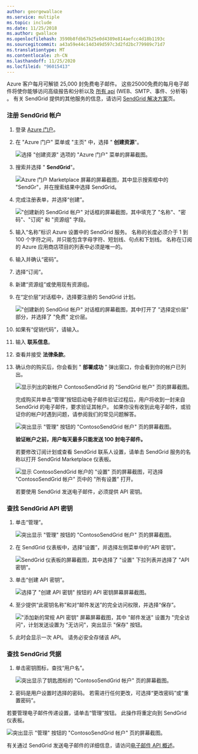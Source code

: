 ```yaml
---
author: georgewallace
ms.service: multiple
ms.topic: include
ms.date: 11/25/2018
ms.author: gwallace
ms.openlocfilehash: 3590b8fdb67b25e0d4389e814aefcc4d18b1193c
ms.sourcegitcommit: a43a59e44c14d349d597c3d2fd2bc779989c71d7
ms.translationtype: MT
ms.contentlocale: zh-CN
ms.lasthandoff: 11/25/2020
ms.locfileid: "96015413"
---
```

Azure 客户每月可解锁 25,000 封免费电子邮件。 这些25000免费的每月电子邮件将使你能够访问高级报告和分析以及 [所有 api][all APIs] (WEB、SMTP、事件、分析等) 。 有关 SendGrid 提供的其他服务的信息，请访问 [SendGrid 解决方案][SendGrid Solutions]页。

### <a name="to-sign-up-for-a-sendgrid-account"></a>注册 SendGrid 帐户
1. 登录 [Azure 门户][Azure portal]。
2. 在 "Azure 门户" 菜单或 "主页" 中，选择 " **创建资源**"。

    ![选择 "创建资源" 选项的 "Azure 门户" 菜单的屏幕截图。][command-bar-new]
3. 搜索并选择 " **SendGrid**"。

    ![Azure 门户 Marketplace 屏幕的屏幕截图，其中显示搜索框中的 "SendGr"，并在搜索结果中选择 SendGrid。][sendgrid-store]
4. 完成注册表单，并选择“创建”。

    !["创建新的 SendGrid 帐户" 对话框的屏幕截图，其中填充了 "名称"、"密码"、"订阅" 和 "资源组" 字段。][sendgrid-create]
5. 输入“名称”标识 Azure 设置中的 SendGrid 服务。 名称的长度必须介于 1 到 100 个字符之间，并只能包含字母字符、短划线、句点和下划线。 名称在订阅的 Azure 应用商店项目的列表中必须是唯一的。
6. 输入并确认“密码”。
7. 选择“订阅”。
8. 新建“资源组”或使用现有资源组。
9. 在“定价层”对话框中，选择要注册的 SendGrid 计划。

    !["创建新的 SendGrid 帐户" 对话框的屏幕截图，其中打开了 "选择定价层" 部分，并选择了 "免费" 定价层。][sendgrid-pricing]
10. 如果有“促销代码”，请输入。
11. 输入 **联系信息**。
12. 查看并接受 **法律条款**。
13. 确认你的购买后，你会看到 " **部署成功** " 弹出窗口，你会看到你的帐户已列出。

    ![显示列出的新帐户 ContosoSendGrid 的 "SendGrid 帐户" 页的屏幕截图。][all-resources]

    完成购买并单击“管理”按钮启动电子邮件验证过程后，用户将收到一封来自 SendGrid 的电子邮件，要求验证其帐户。 如果你没有收到此电子邮件，或验证你的帐户时遇到问题，请参阅我们的常见问题解答。

    ![突出显示 "管理" 按钮的 "ContosoSendGrid 帐户" 页的屏幕截图。][manage]

    **验证帐户之前，用户每天最多只能发送 100 封电子邮件。**

    若要修改订阅计划或查看 SendGrid 联系人设置，请单击 SendGrid 服务的名称以打开 SendGrid Marketplace 仪表板。

    ![显示 ContosoSendGrid 帐户的 "设置" 页的屏幕截图，可选择 "ContosoSendGrid 帐户" 页中的 "所有设置" 打开。][settings]

    若要使用 SendGrid 发送电子邮件，必须提供 API 密钥。

### <a name="to-find-your-sendgrid-api-key"></a>查找 SendGrid API 密钥
1. 单击“管理”。

    ![突出显示 "管理" 按钮的 "ContosoSendGrid 帐户" 页的屏幕截图。][manage]
2. 在 SendGrid 仪表板中，选择“设置”，并选择左侧菜单中的“API 密钥”。

    ![SendGrid 仪表板的屏幕截图，其中选择了 "设置" 下拉列表并选择了 "API 密钥"。][api-keys]

3. 单击“创建 API 密钥”。

    ![选择了 "创建 API 密钥" 按钮的 API 密钥屏幕屏幕截图。][general-api-key]
4. 至少提供“此密钥名称”和对“邮件发送”的完全访问权限，并选择“保存”。

    !["添加新的常规 API 密钥" 屏幕屏幕截图，其中 "邮件发送" 设置为 "完全访问"，计划发送设置为 "无访问"，突出显示 "保存" 按钮。][access]
5. 此时会显示一次 API。 请务必安全存储该 API。

### <a name="to-find-your-sendgrid-credentials"></a>查找 SendGrid 凭据
1. 单击密钥图标，查找“用户名”。

    ![突出显示了钥匙图标的 "ContosoSendGrid 帐户" 页的屏幕截图。][key]
2. 密码是用户设置时选择的密码。 若需进行任何更改，可选择“更改密码”或“重置密码”。

若要管理电子邮件传递设置，请单击“管理”按钮。 此操作将重定向到 SendGrid 仪表板。

![突出显示 "管理" 按钮的 "ContosoSendGrid 帐户" 页的屏幕截图。][manage]

有关通过 SendGrid 发送电子邮件的详细信息，请访问[电子邮件 API 概述][Email API Overview]。

<!--images-->

[command-bar-new]: ./media/sendgrid-sign-up/new-addon.png
[sendgrid-store]: ./media/sendgrid-sign-up/sendgrid-store.png
[sendgrid-create]: ./media/sendgrid-sign-up/sendgrid-create.png
[sendgrid-pricing]: ./media/sendgrid-sign-up/sendgrid-pricing.png
[all-resources]: ./media/sendgrid-sign-up/all-resources.png
[manage]: ./media/sendgrid-sign-up/manage.png
[settings]: ./media/sendgrid-sign-up/settings.png
[api-keys]: ./media/sendgrid-sign-up/api-keys.png
[general-api-key]: ./media/sendgrid-sign-up/general-api-key.png
[access]: ./media/sendgrid-sign-up/access.png
[key]: ./media/sendgrid-sign-up/key.png

<!--Links-->

[SendGrid Solutions]: https://sendgrid.com/solutions
[Azure portal]: https://portal.azure.com
[SendGrid Getting Started]: http://sendgrid.com/docs
[SendGrid Provisioning Process]: https://support.sendgrid.com/hc/articles/200181628-Why-is-my-account-being-provisioned-
[all APIs]: https://sendgrid.com/docs/API_Reference/index.html
[Email API Overview]: https://sendgrid.com/docs/API_Reference/Web_API_v3/Mail/index.html
